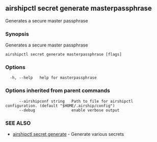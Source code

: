 ## airshipctl secret generate masterpassphrase

Generates a secure master passphrase

### Synopsis

Generates a secure master passphrase

```
airshipctl secret generate masterpassphrase [flags]
```

### Options

```
  -h, --help   help for masterpassphrase
```

### Options inherited from parent commands

```
      --airshipconf string   Path to file for airshipctl configuration. (default "$HOME/.airship/config")
      --debug                enable verbose output
```

### SEE ALSO

* [airshipctl secret generate](airshipctl_secret_generate.md)	 - Generate various secrets

